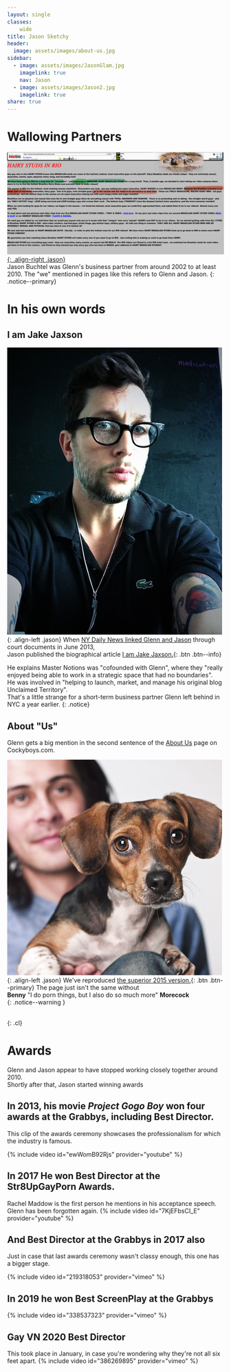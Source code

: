 ```yaml
---
layout: single
classes:
    wide
title: Jason Sketchy
header:
  image: assets/images/about-us.jpg
sidebar:
  - image: assets/images/JasonGlam.jpg
    imagelink: true
    nav: Jason
  - image: assets/images/Jason2.jpg
    imagelink: true
share: true
---
```




# Wallowing Partners

[![Wallowing in Rio](assets/images/wallow.jpg){: .align-right .jason}](assets/images/wallow.jpg)  
Jason Buchtel was Glenn's business partner from around 2002 to at least 2010.
The "we" mentioned in pages like this
refers to Glenn and Jason.
{: .notice--primary}

# In his own words

## I am Jake Jaxson


![I am Jake Jaxson](assets/images/jj.jpg){: .align-left .jason} When [NY Daily News linked Glenn and Jason](https://www.nydailynews.com/news/national/greenwald-reporter-broke-nsa-story-lawyer-sued-porn-biz-article-1.1383448) through court documents in June 2013,  
Jason published the biographical article
[I am Jake Jaxson.](IamJJ.md){: .btn .btn--info}  

He explains Master Notions was "cofounded with Glenn", where 
they "really enjoyed being able to work in a strategic space that had no boundaries".  
He was involved in "helping to launch, market, and manage his original blog Unclaimed Territory".  
That's a little strange for a short-term business partner Glenn left behind in NYC a year earlier.
{: .notice}


## About "Us"

Glenn gets a big mention in the second sentence of the
[About Us](https://cockyboys.com/pages.php?id=meet-the-morecocks) page on Cockyboys.com.


![Benny Morecock](assets/images/bioBMC.jpg){: .align-left  .jason}
We've reproduced [the superior 2015 version.](morecocks/web.archive.org/web/20151128034652if_/https:/cockyboys.com/pages-meet-the-morecocks.html){: .btn .btn--primary}
The page just isn't the same without   
**Benny** "I do porn things, but I also do so much more" **Morecock**  
{: .notice--warning }  



<br>
{: .cl}

Awards
=========


Glenn and Jason appear to have stopped working closely together around 2010.  
Shortly after that, Jason started winning awards

## In 2013, his movie _Project Gogo Boy_ won four awards at the Grabbys, including Best Director.

This clip of the awards ceremony showcases the professionalism for which the industry is famous.

{% include video id="ewWomB92Rjs" provider="youtube" %}



## In 2017 He won Best Director at the Str8UpGayPorn Awards.

Rachel Maddow is the first person he mentions in his acceptance speech.  
Glenn has been forgotten again. 
{% include video id="7KjEFbsCI_E" provider="youtube" %}


## And Best Director at the Grabbys in 2017 also

Just in case that last awards ceremony wasn't classy enough, this one has a bigger stage.

{% include video id="219318053" provider="vimeo" %}

## In 2019 he won Best ScreenPlay at the Grabbys

{% include video id="338537323" provider="vimeo" %}

## Gay VN 2020 Best Director
This took place in January, in case you're wondering why they're not all six feet apart.
{% include video id="386269895" provider="vimeo" %}




